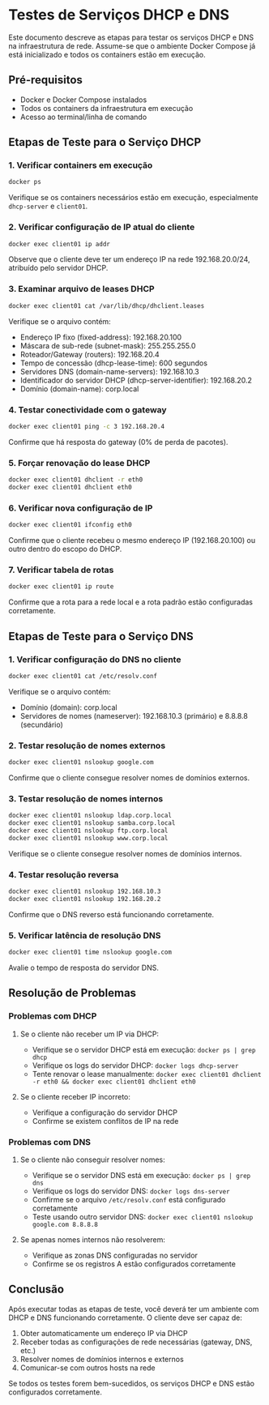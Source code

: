 # Testes de Serviços DHCP e DNS

Este documento descreve as etapas para testar os serviços DHCP e DNS na infraestrutura de rede. Assume-se que o ambiente Docker Compose já está inicializado e todos os containers estão em execução.

## Pré-requisitos

- Docker e Docker Compose instalados
- Todos os containers da infraestrutura em execução
- Acesso ao terminal/linha de comando

## Etapas de Teste para o Serviço DHCP

### 1. Verificar containers em execução

```bash
docker ps
```

Verifique se os containers necessários estão em execução, especialmente `dhcp-server` e `client01`.

### 2. Verificar configuração de IP atual do cliente

```bash
docker exec client01 ip addr
```

Observe que o cliente deve ter um endereço IP na rede 192.168.20.0/24, atribuído pelo servidor DHCP.

### 3. Examinar arquivo de leases DHCP

```bash
docker exec client01 cat /var/lib/dhcp/dhclient.leases
```

Verifique se o arquivo contém:
- Endereço IP fixo (fixed-address): 192.168.20.100
- Máscara de sub-rede (subnet-mask): 255.255.255.0
- Roteador/Gateway (routers): 192.168.20.4
- Tempo de concessão (dhcp-lease-time): 600 segundos
- Servidores DNS (domain-name-servers): 192.168.10.3
- Identificador do servidor DHCP (dhcp-server-identifier): 192.168.20.2
- Domínio (domain-name): corp.local

### 4. Testar conectividade com o gateway

```bash
docker exec client01 ping -c 3 192.168.20.4
```

Confirme que há resposta do gateway (0% de perda de pacotes).

### 5. Forçar renovação do lease DHCP

```bash
docker exec client01 dhclient -r eth0
docker exec client01 dhclient eth0
```

### 6. Verificar nova configuração de IP

```bash
docker exec client01 ifconfig eth0
```

Confirme que o cliente recebeu o mesmo endereço IP (192.168.20.100) ou outro dentro do escopo do DHCP.

### 7. Verificar tabela de rotas

```bash
docker exec client01 ip route
```

Confirme que a rota para a rede local e a rota padrão estão configuradas corretamente.

## Etapas de Teste para o Serviço DNS

### 1. Verificar configuração do DNS no cliente

```bash
docker exec client01 cat /etc/resolv.conf
```

Verifique se o arquivo contém:
- Domínio (domain): corp.local
- Servidores de nomes (nameserver): 192.168.10.3 (primário) e 8.8.8.8 (secundário)

### 2. Testar resolução de nomes externos

```bash
docker exec client01 nslookup google.com
```

Confirme que o cliente consegue resolver nomes de domínios externos.

### 3. Testar resolução de nomes internos

```bash
docker exec client01 nslookup ldap.corp.local
docker exec client01 nslookup samba.corp.local
docker exec client01 nslookup ftp.corp.local
docker exec client01 nslookup www.corp.local
```

Verifique se o cliente consegue resolver nomes de domínios internos.

### 4. Testar resolução reversa

```bash
docker exec client01 nslookup 192.168.10.3
docker exec client01 nslookup 192.168.20.2
```

Confirme que o DNS reverso está funcionando corretamente.

### 5. Verificar latência de resolução DNS

```bash
docker exec client01 time nslookup google.com
```

Avalie o tempo de resposta do servidor DNS.

## Resolução de Problemas

### Problemas com DHCP

1. Se o cliente não receber um IP via DHCP:
   - Verifique se o servidor DHCP está em execução: `docker ps | grep dhcp`
   - Verifique os logs do servidor DHCP: `docker logs dhcp-server`
   - Tente renovar o lease manualmente: `docker exec client01 dhclient -r eth0 && docker exec client01 dhclient eth0`

2. Se o cliente receber IP incorreto:
   - Verifique a configuração do servidor DHCP
   - Confirme se existem conflitos de IP na rede

### Problemas com DNS

1. Se o cliente não conseguir resolver nomes:
   - Verifique se o servidor DNS está em execução: `docker ps | grep dns`
   - Verifique os logs do servidor DNS: `docker logs dns-server`
   - Confirme se o arquivo `/etc/resolv.conf` está configurado corretamente
   - Teste usando outro servidor DNS: `docker exec client01 nslookup google.com 8.8.8.8`

2. Se apenas nomes internos não resolverem:
   - Verifique as zonas DNS configuradas no servidor
   - Confirme se os registros A estão configurados corretamente

## Conclusão

Após executar todas as etapas de teste, você deverá ter um ambiente com DHCP e DNS funcionando corretamente. O cliente deve ser capaz de:

1. Obter automaticamente um endereço IP via DHCP
2. Receber todas as configurações de rede necessárias (gateway, DNS, etc.)
3. Resolver nomes de domínios internos e externos
4. Comunicar-se com outros hosts na rede

Se todos os testes forem bem-sucedidos, os serviços DHCP e DNS estão configurados corretamente. 